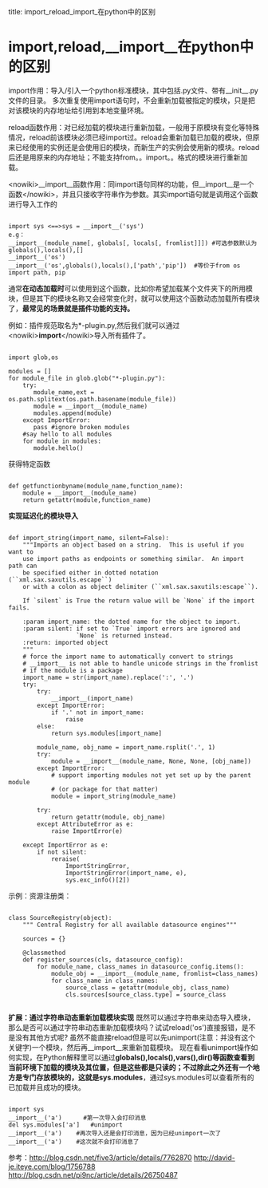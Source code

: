 title: import_reload_import_在python中的区别 

#  import,reload,__import__在python中的区别 
import作用：导入/引入一个python标准模块，其中包括.py文件、带有__init__.py文件的目录。
多次重复使用import语句时，不会重新加载被指定的模块，只是把对该模块的内存地址给引用到本地变量环境。

reload函数作用：对已经加载的模块进行重新加载，一般用于原模块有变化等特殊情况，reload前该模块必须已经import过。reload会重新加载已加载的模块，但原来已经使用的实例还是会使用旧的模块，而新生产的实例会使用新的模块。reload后还是用原来的内存地址；不能支持from。。import。。格式的模块进行重新加载。

&lt;nowiki&gt;__import__函数作用：同import语句同样的功能，但__import__是一个函数&lt;/nowiki&gt;，并且只接收字符串作为参数。其实import语句就是调用这个函数进行导入工作的
```

import sys <==>sys = __import__('sys')
e.g：
__import__(module_name[, globals[, locals[, fromlist]]]) #可选参数默认为globals(),locals(),[]
__import__('os')    
__import__('os',globals(),locals(),['path','pip'])  #等价于from os import path, pip

```
通常**在动态加载时**可以使用到这个函数，比如你希望加载某个文件夹下的所用模块，但是其下的模块名称又会经常变化时，就可以使用这个函数动态加载所有模块了，**最常见的场景就是插件功能的支持。**

例如：插件规范取名为*-plugin.py,然后我们就可以通过&lt;nowiki&gt;__import__&lt;/nowiki&gt;导入所有插件了。
```

import glob,os  
  
modules = []  
for module_file in glob.glob("*-plugin.py"):  
    try:  
       module_name,ext = os.path.splitext(os.path.basename(module_file))  
       module = __import__(module_name)  
       modules.append(module)  
    except ImportError:  
       pass #ignore broken modules  
    #say hello to all modules  
    for module in modules:  
       module.hello()  

```
获得特定函数 
```

def getfunctionbyname(module_name,function_name):  
    module = __import__(module_name)  
    return getattr(module,function_name)  

```

**实现延迟化的模块导入** 
```

def import_string(import_name, silent=False):
    """Imports an object based on a string.  This is useful if you want to
    use import paths as endpoints or something similar.  An import path can
    be specified either in dotted notation (``xml.sax.saxutils.escape``)
    or with a colon as object delimiter (``xml.sax.saxutils:escape``).

    If `silent` is True the return value will be `None` if the import fails.

    :param import_name: the dotted name for the object to import.
    :param silent: if set to `True` import errors are ignored and
                   `None` is returned instead.
    :return: imported object
    """
    # force the import name to automatically convert to strings
    # __import__ is not able to handle unicode strings in the fromlist
    # if the module is a package
    import_name = str(import_name).replace(':', '.')
    try:
        try:
            __import__(import_name)
        except ImportError:
            if '.' not in import_name:
                raise
        else:
            return sys.modules[import_name]

        module_name, obj_name = import_name.rsplit('.', 1)
        try:
            module = __import__(module_name, None, None, [obj_name])
        except ImportError:
            # support importing modules not yet set up by the parent module
            # (or package for that matter)
            module = import_string(module_name)

        try:
            return getattr(module, obj_name)
        except AttributeError as e:
            raise ImportError(e)

    except ImportError as e:
        if not silent:
            reraise(
                ImportStringError,
                ImportStringError(import_name, e),
                sys.exc_info()[2])

```

示例：资源注册类：
```

class SourceRegistry(object):
    """ Central Registry for all available datasource engines"""
    
    sources = {}
    
    @classmethod
    def register_sources(cls, datasource_config):
        for module_name, class_names in datasource_config.items():
            module_obj = __import__(module_name, fromlist=class_names)
            for class_name in class_names:
                source_class = getattr(module_obj, class_name)
                cls.sources[source_class.type] = source_class


```

**扩展：通过字符串动态重新加载模块实现**
既然可以通过字符串来动态导入模块，那么是否可以通过字符串动态重新加载模块吗？试试reload('os')直接报错，是不是没有其他方式呢?
虽然不能直接reload但是可以先unimport(注意：并没有这个关键字)一个模块，然后再__import__来重新加载模块。
现在看看unimport操作如何实现，在Python解释里可以通过**globals(),locals(),vars(),dir()**等函数查看到当前环境下加载的模块及其位置，但是这些都是只读的；不过除此之外还有一个地方是专门存放模块的，这就是**sys.modules**，通过sys.modules可以查看所有的已加载并且成功的模块。
```

import sys  
__import__('a')      #第一次导入会打印消息  
del sys.modules['a']   #unimport  
__import__('a')    #再次导入还是会打印消息，因为已经unimport一次了  
__import__('a')    #这次就不会打印消息了  

```




参考：http://blog.csdn.net/five3/article/details/7762870
http://david-je.iteye.com/blog/1756788
http://blog.csdn.net/pi9nc/article/details/26750487